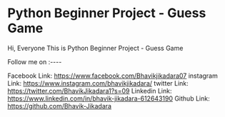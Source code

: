 # Python Beginner Project  -  Guess Game
Hi, Everyone This is  Python Beginner Project - Guess Game

Follow me on :----

Facebook Link:  https://www.facebook.com/Bhavikjikadara07
instagram Link:  https://www.instagram.com/bhavikjikadara/
twitter Link:  https://twitter.com/BhavikJikadara1?s=09
Linkedin Link: https://www.linkedin.com/in/bhavik-jikadara-612643190
Github Link:  https://github.com/Bhavik-Jikadara
